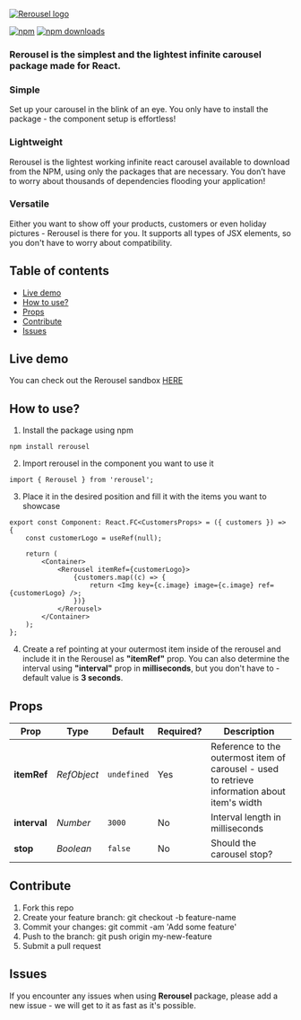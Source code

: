 [![Rerousel logo](https://user-images.githubusercontent.com/31045802/154013198-facc1f6e-446e-477c-8d5b-19ded1c20a5e.svg)](https://rerousel.netlify.app/)

[![npm](https://img.shields.io/npm/v/rerousel.svg?style=flat-square)](https://www.npmjs.com/package/rerousel) [ ![npm downloads](https://img.shields.io/npm/dt/rerousel.svg?style=flat-square)](https://www.npmjs.com/package/rerousel)

### Rerousel is the simplest and the lightest infinite carousel package made for React.

### Simple

Set up your carousel in the blink of an eye. You only have to install the package - the component setup is effortless!

### Lightweight

Rerousel is the lightest working infinite react carousel available to download from the NPM, using only the packages that are necessary. You don’t have to worry about thousands of dependencies flooding your application!

### Versatile

Either you want to show off your products, customers or even holiday pictures - Rerousel is there for you.
It supports all types of JSX elements, so you don't have to worry about compatibility.

## Table of contents

-   [Live demo](#live-demo)
-   [How to use?](#how-to-use)
-   [Props](#props)
-   [Contribute](#contribute)
-   [Issues](#issues)

## Live demo

You can check out the Rerousel sandbox [HERE](https://rerousel.netlify.app/)

## How to use?

1. Install the package using npm

```
npm install rerousel
```

2. Import rerousel in the component you want to use it

```tsx
import { Rerousel } from 'rerousel';
```

3. Place it in the desired position and fill it with the items you want to showcase

```tsx
export const Component: React.FC<CustomersProps> = ({ customers }) => {
    const customerLogo = useRef(null);

    return (
        <Container>
            <Rerousel itemRef={customerLogo}>
                {customers.map((c) => {
                    return <Img key={c.image} image={c.image} ref={customerLogo} />;
                })}
            </Rerousel>
        </Container>
    );
};
```

4. Create a ref pointing at your outermost item inside of the rerousel and include it in the Rerousel as **"itemRef"** prop.
   You can also determine the interval using **"interval"** prop in **milliseconds**, but you don't have to - default value is **3 seconds**.

## Props

| Prop         | Type                     | Default     | Required? | Description                                                                                   |
| ------------ | ------------------------ | ----------- | --------- | --------------------------------------------------------------------------------------------- |
| **itemRef**  | _RefObject<HTMLElement>_ | `undefined` | Yes       | Reference to the outermost item of carousel - used to retrieve information about item's width |
| **interval** | _Number_                 | `3000`      | No        | Interval length in milliseconds                                                               |
| **stop**     | _Boolean_                | `false`     | No        | Should the carousel stop?                                                                     |

## Contribute

1.  Fork this repo
2.  Create your feature branch: git checkout -b feature-name
3.  Commit your changes: git commit -am 'Add some feature'
4.  Push to the branch: git push origin my-new-feature
5.  Submit a pull request

## Issues

If you encounter any issues when using **Rerousel** package, please add a new issue - we will get to it as fast as it's possible.
